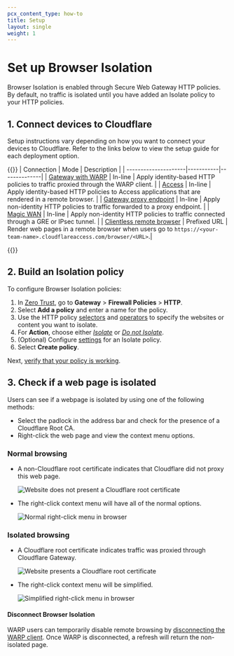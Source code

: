 ```yaml
---
pcx_content_type: how-to
title: Setup
layout: single
weight: 1
---
```


# Set up Browser Isolation

Browser Isolation is enabled through Secure Web Gateway HTTP policies. By default, no traffic is isolated until you have added an Isolate policy to your HTTP policies.

## 1. Connect devices to Cloudflare

Setup instructions vary depending on how you want to connect your devices to Cloudflare. Refer to the links below to view the setup guide for each deployment option.

{{<table-wrap>}}
| Connection | Mode | Description |
| ---------------------|-----------|--------------|
| [Gateway with WARP](/cloudflare-one/policies/gateway/initial-setup/http/) | In-line | Apply identity-based HTTP policies to traffic proxied through the WARP client. |
| [Access](/cloudflare-one/policies/access/isolate-application/) | In-line | Apply identity-based HTTP policies to Access applications that are rendered in a remote browser. |
| [Gateway proxy endpoint](/cloudflare-one/policies/browser-isolation/setup/non-identity/) | In-line | Apply non-identity HTTP policies to traffic forwarded to a proxy endpoint. |
| [Magic WAN](/cloudflare-one/policies/browser-isolation/setup/non-identity/) | In-line | Apply non-identity HTTP policies to traffic connected through a GRE or IPsec tunnel. |
| [Clientless remote browser](/cloudflare-one/policies/browser-isolation/setup/clientless-browser-isolation/) | Prefixed URL | Render web pages in a remote browser when users go to `https://<your-team-name>.cloudflareaccess.com/browser/<URL>`.|

{{</table-wrap>}}

## 2. Build an Isolation policy

To configure Browser Isolation policies:

1. In [Zero Trust](https://one.dash.cloudflare.com), go to **Gateway** > **Firewall Policies** > **HTTP**.
2. Select **Add a policy** and enter a name for the policy.
3. Use the HTTP policy [selectors](/cloudflare-one/policies/gateway/http-policies/#selectors) and [operators](/cloudflare-one/policies/gateway/http-policies/#comparison-operators) to specify the websites or content you want to isolate.
4. For **Action**, choose either [_Isolate_](/cloudflare-one/policies/browser-isolation/isolation-policies/#isolate) or [_Do not Isolate_](/cloudflare-one/policies/browser-isolation/isolation-policies/#do-not-isolate).
5. (Optional) Configure [settings](/cloudflare-one/policies/browser-isolation/isolation-policies/#policy-settings) for an Isolate policy.
6. Select **Create policy**.

Next, [verify that your policy is working](#3-check-if-a-web-page-is-isolated).

## 3. Check if a web page is isolated

Users can see if a webpage is isolated by using one of the following methods:

- Select the padlock in the address bar and check for the presence of a Cloudflare Root CA.
- Right-click the web page and view the context menu options.

### Normal browsing

- A non-Cloudflare root certificate indicates that Cloudflare did not proxy this web page.

  ![Website does not present a Cloudflare root certificate](/images/cloudflare-one/rbi/non-cloudflare-root-ca.png)

- The right-click context menu will have all of the normal options.

  ![Normal right-click menu in browser](/images/cloudflare-one/rbi/non-isolated-browser.png)

### Isolated browsing

- A Cloudflare root certificate indicates traffic was proxied through Cloudflare Gateway.

  ![Website presents a Cloudflare root certificate](/images/cloudflare-one/rbi/cloudflare-gateway-root-ca.png)

- The right-click context menu will be simplified.

  ![Simplified right-click menu in browser](/images/cloudflare-one/rbi/isolated-browser.png)

#### Disconnect Browser Isolation

WARP users can temporarily disable remote browsing by [disconnecting the WARP client](/cloudflare-one/connections/connect-devices/warp/configure-warp/warp-settings/#lock-warp-switch).
Once WARP is disconnected, a refresh will return the non-isolated page.
